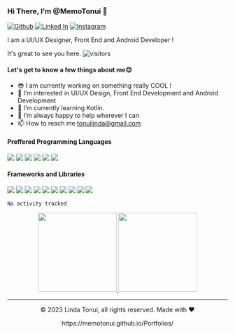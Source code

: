 <h3>Hi There, I’m @MemoTonui 👋 </h3>


 [<img alt="Github" src="https://img.shields.io/badge/GitHub-%2312100E.svg?&style=for-the-badge&logo=Github&logoColor=white" />](https://github.com/MemoTonui) [<img alt="Linked In" src="https://img.shields.io/badge/linkedin-%231DA1F2.svg?&style=for-the-badge&logo=linkedin&logoColor=white" />](https://www.linkedin.com/in/linda-tonui-9977761b2/)  [<img alt="Instagram" src="https://img.shields.io/badge/Instagram-E4405F?style=for-the-badge&logo=instagram&logoColor=white" />](https://www.instagram.com/tonuidesigns/)



   I am a UI/UX Designer, Front End and Android Developer !

   It's great to see you here. ![visitors](https://visitor-badge.glitch.me/badge?page_id=${your.MemoTonui})

<h4>Let's get to know a few things about me😊</h4>

- 😎 I am currently working on something really COOL !
- 👀 I’m interested in UI/UX Design, Front End Development and Android Development
- 🌱 I’m currently learning Kotlin.
- 💞️ I’m always happy to help wherever I can
- 📫 How to reach me tonuilinda@gmail.com

<h4>Preffered Programming Languages</h4>
<p>
  <img src="https://img.shields.io/badge/Java-ED8B00?style=for-the-badge&logo=java&logoColor=white" />
  <img src="https://img.shields.io/badge/JavaScript-323330?style=for-the-badge&logo=javascript&logoColor=F7DF1E" />
  <img src="https://img.shields.io/badge/TypeScript-007ACC?style=for-the-badge&logo=typescript&logoColor=white" />
  <img src="https://img.shields.io/badge/json-5E5C5C?style=for-the-badge&logo=json&logoColor=white" />
  <img src="https://img.shields.io/badge/HTML5-E34F26?style=for-the-badge&logo=html5&logoColor=white" />
  <img src="https://img.shields.io/badge/CSS3-1572B6?style=for-the-badge&logo=css3&logoColor=white" />
</p>

<h4>Frameworks and Libraries</h4>
<p>
  <img src="https://img.shields.io/badge/Android-323330?style=for-the-badge&logo=android&logoColor=white" />
  <img src="https://img.shields.io/badge/Node.js-339933?style=for-the-badge&logo=nodedotjs&logoColor=white" />
  <img src="https://img.shields.io/badge/React-20232A?style=for-the-badge&logo=react&logoColor=61DAFB" />
  <img src="https://img.shields.io/badge/Vue.js-35495E?style=for-the-badge&logo=vuedotjs&logoColor=4FC08D" />
  <img src="https://img.shields.io/badge/Angular-DD0031?style=for-the-badge&logo=angular&logoColor=white" />
  <img src="https://img.shields.io/badge/AngularJS-E23237?style=for-the-badge&logo=angularjs&logoColor=white" />
  <img src="https://img.shields.io/badge/Bootstrap-563D7C?style=for-the-badge&logo=bootstrap&logoColor=white" />
  <img src="https://img.shields.io/badge/Tailwind_CSS-38B2AC?style=for-the-badge&logo=tailwind-css&logoColor=white" />
  <img src="https://img.shields.io/badge/jQuery-0769AD?style=for-the-badge&logo=jquery&logoColor=white" />
  <img src="https://img.shields.io/badge/next.js-000000?style=for-the-badge&logo=nextdotjs&logoColor=white" />
</p>



<!--START_SECTION:waka-->

```text
No activity tracked
```

<!--END_SECTION:waka-->



<p align="center">
<a href="https://github.com/MemoTonui">
  <img height="180em" src="https://github-readme-stats-eight-theta.vercel.app/api?username=MemoTonui&show_icons=true&theme=algolia&include_all_commits=true&count_private=true"/>
  <img height="180em" src="https://github-readme-stats-eight-theta.vercel.app/api/top-langs/?username=MemoTonui&layout=compact&langs_count=8&theme=algolia"/>
</a>
</p>
 



---
<p align="center"> © 2023 Linda Tonui, all rights reserved. Made with ❤️  </p>
<p align="center">
https://memotonui.github.io/Portfolios/
</p>
<!---
MemoTonui/MemoTonui is a ✨ special ✨ repository because its `README.md` (this file) appears on your GitHub profile.
You can click the Preview link to take a look at your changes.
--->
